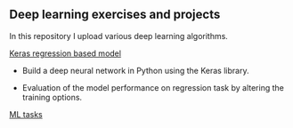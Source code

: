 ## Deep learning exercises and projects

In this repository I upload various deep learning algorithms. 

[Keras regression based model](https://github.com/SalvishGoomanee912/Deep-learning-projects/tree/master/Keras%20based%20regression%20model)

- Build a deep neural network in Python using the Keras library.

- Evaluation of the model performance on regression task by altering the training options.

[ML tasks](https://github.com/SalvishGoomanee912/Deep-learning-projects/tree/master/Machine%20learning)

